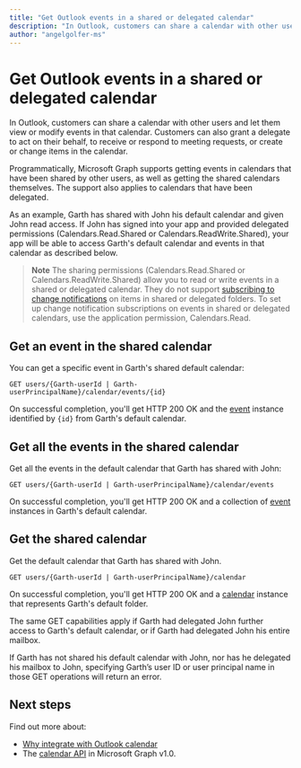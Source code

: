 ```yaml
---
title: "Get Outlook events in a shared or delegated calendar"
description: "In Outlook, customers can share a calendar with other users and let them view or modify events in that calendar. Customers can also grant a delegate to act on their  behalf, to receive or respond to meeting requests, or create or change items in the calendar."
author: "angelgolfer-ms"
---
```


# Get Outlook events in a shared or delegated calendar

In Outlook, customers can share a calendar with other users and let them view or modify events in that calendar. Customers can also grant a delegate to act on their  behalf, to receive or respond to meeting requests, or create or change items in the calendar.

Programmatically, Microsoft Graph supports getting events in calendars that have been shared by other users, as well as getting the shared calendars themselves. The support also applies to calendars that have been delegated.

As an example, Garth has shared with John his default calendar and given John read access. If John has signed into your app and provided delegated permissions (Calendars.Read.Shared or Calendars.ReadWrite.Shared), your app will be able to access Garth's default calendar and events in that calendar as described below.

> **Note** The sharing permissions (Calendars.Read.Shared or Calendars.ReadWrite.Shared) allow you to read or write events in a shared or delegated calendar. They do not support [subscribing to change notifications](webhooks.md) on items in shared or delegated folders. To set up change notification subscriptions on events in shared or delegated calendars, use the application permission, Calendars.Read.

## Get an event in the shared calendar

You can get a specific event in Garth's shared default calendar:

<!-- { "blockType": "ignored" } -->
```http
GET users/{Garth-userId | Garth-userPrincipalName}/calendar/events/{id}
```

On successful completion, you'll get HTTP 200 OK and the [event](/graph/api/resources/event?view=graph-rest-1.0) instance identified by `{id}` from Garth's default calendar.

## Get all the events in the shared calendar

Get all the events in the default calendar that Garth has shared with John:

<!-- { "blockType": "ignored" } -->
```http
GET users/{Garth-userId | Garth-userPrincipalName}/calendar/events
```

On successful completion, you'll get HTTP 200 OK and a collection of [event](/graph/api/resources/event?view=graph-rest-1.0) instances in Garth's default calendar.

## Get the shared calendar

Get the default calendar that Garth has shared with John.

<!-- { "blockType": "ignored" } -->
```http
GET users/{Garth-userId | Garth-userPrincipalName}/calendar
```

On successful completion, you'll get HTTP 200 OK and a [calendar](/graph/api/resources/calendar?view=graph-rest-1.0) instance that represents Garth's default folder.

The same GET capabilities apply if Garth had delegated John further access to Garth's default calendar, or if Garth had delegated John his entire mailbox.

If Garth has not shared his default calendar with John, nor has he delegated his mailbox to John, specifying Garth’s user ID or user principal name in those GET operations will return an error. 


## Next steps

Find out more about:

- [Why integrate with Outlook calendar](outlook-calendar-concept-overview.md)
- The [calendar API](/graph/api/resources/calendar?view=graph-rest-1.0) in Microsoft Graph v1.0.